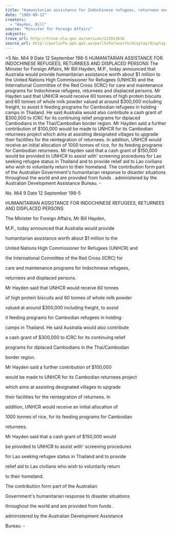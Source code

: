 ```yaml
---
title: "Humanitarian assistance for Indochinese refugees, returnees and displaced persons"
date: "1985-09-12"
creators:
  - "Hayden, Bill"
source: "Minister for Foreign Affairs"
subjects:
trove_url: http://trove.nla.gov.au/version/213913616
source_url: http://parlinfo.aph.gov.au/parlInfo/search/display/display.w3p;query=Id%3A%22media/pressrel/HPR09014496%22
---
```


 \<5 No. Mi4 9  Date 12 September 198-5 HUMANITARIAN ASSISTANCE FOR INDOCHINESE REFUGEES,  RETURNEES AND DISPLACED PERSONS The Minister for Foreign Affairs,  Mr Bill Hayden,   M.P., today announced that Australia would provide  humanitarian assistance worth about $1 million to the  United Nations High Commissioner for Refugees (UNHCR) and  the International Committee of the Red Cross (ICRC) for  care and maintenance programs for Indochinese refugees,   returnees and displaced persons. Mr Hayden said that UNHCR would receive 60 tonnes  of high protein biscuits and 60 tonnes of whole milk powder  valued at around $300,000 including freight, to assist  it feeding programs for Cambodian refugees in holding ·   camps in Thailand.  He said Australia would also contribute  a cash grant of $300,000 to ICRC for its continuing relief  programs for diplaced Cambodians in the Thai/Cambodian  border region. Mr Hayden said a further contribution of $100,000  would be made to UNHCR for its Cambodian returnees project  which aims at assisting designated villages to upgrade  their facilities for the reintegration of returnees. In  addition, UNHCR would receive an initial allocation of  1000 tonnes of rice, for its feeding programs for Cambodian  returnees. Mr Hayden said that a cash grant of $150,000 would  be provided to UNHCR to assist with' screening procedures  for Lao seeking refugee status in Thailand and to provide  relief aid to Lao civilians who wish to voluntarily return  to their homeland. The contribution form part of the Australian  Government's humanitarian response to disaster situations  throughout the world and are provided from funds .   administered by the Australian Development Assistance  Bureau.  -

 No. Mi4 9  Date 12 September 198-5

 HUMANITARIAN ASSISTANCE FOR INDOCHINESE REFUGEES,  RETURNEES AND DISPLACED PERSONS

 The Minister for Foreign Affairs,  Mr Bill Hayden,  

 M.P., today announced that Australia would provide 

 humanitarian assistance worth about $1 million to the 

 United Nations High Commissioner for Refugees (UNHCR) and 

 the International Committee of the Red Cross (ICRC) for 

 care and maintenance programs for Indochinese refugees,  

 returnees and displaced persons.

 Mr Hayden said that UNHCR would receive 60 tonnes 

 of high protein biscuits and 60 tonnes of whole milk powder 

 valued at around $300,000 including freight, to assist 

 it feeding programs for Cambodian refugees in holding ·  

 camps in Thailand.  He said Australia would also contribute 

 a cash grant of $300,000 to ICRC for its continuing relief 

 programs for diplaced Cambodians in the Thai/Cambodian 

 border region.

 Mr Hayden said a further contribution of $100,000 

 would be made to UNHCR for its Cambodian returnees project 

 which aims at assisting designated villages to upgrade 

 their facilities for the reintegration of returnees. In 

 addition, UNHCR would receive an initial allocation of 

 1000 tonnes of rice, for its feeding programs for Cambodian 

 returnees.

 Mr Hayden said that a cash grant of $150,000 would 

 be provided to UNHCR to assist with' screening procedures 

 for Lao seeking refugee status in Thailand and to provide 

 relief aid to Lao civilians who wish to voluntarily return 

 to their homeland.

 The contribution form part of the Australian 

 Government's humanitarian response to disaster situations 

 throughout the world and are provided from funds .  

 administered by the Australian Development Assistance 

 Bureau.  -

